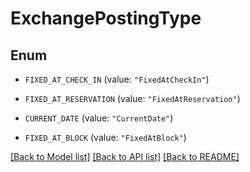 # ExchangePostingType

## Enum


* `FIXED_AT_CHECK_IN` (value: `"FixedAtCheckIn"`)

* `FIXED_AT_RESERVATION` (value: `"FixedAtReservation"`)

* `CURRENT_DATE` (value: `"CurrentDate"`)

* `FIXED_AT_BLOCK` (value: `"FixedAtBlock"`)


[[Back to Model list]](../README.md#documentation-for-models) [[Back to API list]](../README.md#documentation-for-api-endpoints) [[Back to README]](../README.md)


